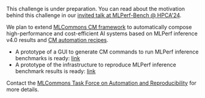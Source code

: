 This challenge is under preparation. You can read about the motivation behind this challenge in our [invited talk at MLPerf-Bench @ HPCA'24](https://doi.org/10.5281/zenodo.10786893).

We plan to extend [MLCommons CM framework](https://github.com/mlcommons/ck) 
to automatically compose high-performance and cost-efficient AI systems
based on MLPerf inference v4.0 results and [CM automation recipes](https://access.cknowledge.org/playground/?action=scripts).

* A prototype of a GUI to generate CM commands to run MLPerf inference benchmarks is ready: [link](https://access.cknowledge.org/playground/?action=howtorun&bench_uid=39877bb63fb54725)
* A prototype of the infrastructure to reproduce MLPerf inference benchmark results is ready: [link](https://access.cknowledge.org/playground/?action=reproduce)

Contact the [MLCommons Task Force on Automation and Reproducibility](https://github.com/mlcommons/ck/blob/master/docs/taskforce.md) for more details.
